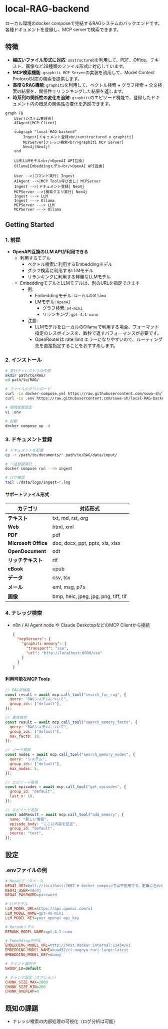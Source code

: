 # local-RAG-backend

ローカル環境のdocker composeで完結するRAGシステムのバックエンドです。各種ドキュメントを登録し、MCP serverで検索できます。

## 特徴

- **幅広いファイル形式に対応**: `unstructured`を利用して、PDF、Office、テキスト、画像など28種類のファイル形式に対応しています。
- **MCP検索機能**: `graphiti MCP Server`の実装を流用して、Model Context Protocol対応の検索を提供します。
- **高度なRAG機能**: `graphiti`を利用して、ベクトル検索 + グラフ検索 + 全文検索の結果を、関係性でリランキングした結果を返します。
- **時系列の関係性の変化を追跡**: `graphiti`のエピソード機能で、登録したドキュメント内の概念の関係性の変化を追跡できます。

```mermaid
graph TB
    User[システム管理者]
    AIAgent[MCP Client]

    subgraph "local-RAG-backend"
        Ingest[ドキュメント登録<br/>unstructured x graphiti]
        MCPServer[ナレッジ検索<br/>graphiti MCP Server]
        Neo4j[Neo4j]
    end

    LLM[LLMモデル<br/>OpenAI API互換]
    Ollama[Embeddingモデル<br/>OpenAI API互換]

    User -->|コマンド実行| Ingest
    AIAgent -->|MCP Tools呼び出し| MCPServer
    Ingest -->|ドキュメント登録| Neo4j
    MCPServer -->|検索クエリ実行| Neo4j
    Ingest ---> LLM
    Ingest ---> Ollama
    MCPServer ---> LLM
    MCPServer ---> Ollama
```

## Getting Started

### 1. 前提

- **OpenAPI互換のLLM APIが利用できる**
  - 利用するモデル
    - ベクトル検索に利用するEmbeddingモデル
    - グラフ検索に利用するLLMモデル
    - リランキングに利用する軽量なLLMモデル
  - EmbeddingモデルとLLMモデルは、別のURLを指定できます
    - 例:
      - Embeddingモデル: `ローカルのOllama`
      - LMモデル: `OpenAI`
        - グラフ検索: `o4-mini`
        - リランキング: `gpt-4.1-nano`
    - 注意:
      - LLMモデルをローカルのOllamaで利用する場合、フォーマット指定のレスポインスを、数秒で返すパフォーマンスが必要です。
      - OpenRouterは rate limit エラーになりやすいので、ルーティング先を直接指定することをおすすめします。

### 2. インストール

```bash
# 実行ディレクトリの作成
mkdir path/to/RAG/
cd path/to/RAG/

# ファイルのダウンロード
curl -Lo docker-compose.yml https://raw.githubusercontent.com/suwa-sh/local-RAG-backend/refs/heads/main/docker-compose.yml
curl -Lo .env https://raw.githubusercontent.com/suwa-sh/local-RAG-backend/refs/heads/main/.env.example

# 環境変数設定
vi .env

# 起動
docker compose up -d
```

### 3. ドキュメント登録

```bash
# ドキュメントを配置
cp -r /path/to/documents/* path/to/RAG/data/imput/

# 一括登録実行
docker compose run --rm ingest

# ログ確認
tail ./data/logs/ingest-*.log
```

#### サポートファイル形式

| カテゴリ             | 対応形式                             |
| -------------------- | ------------------------------------ |
| **テキスト**         | txt, md, rst, org                    |
| **Web**              | html, xml                            |
| **PDF**              | pdf                                  |
| **Microsoft Office** | doc, docx, ppt, pptx, xls, xlsx      |
| **OpenDocument**     | odt                                  |
| **リッチテキスト**   | rtf                                  |
| **eBook**            | epub                                 |
| **データ**           | csv, tsv                             |
| **メール**           | eml, msg, p7s                        |
| **画像**             | bmp, heic, jpeg, jpg, png, tiff, tif |

### 4. ナレッジ検索

- n8n / AI Agent node や Claude DeskctopなどのMCP Clientから接続

  ```json
  {
    "mcpServers": {
      "graphiti-memory": {
        "transport": "sse",
        "url": "http://localhost:8000/sse"
      }
    }
  }
  ```

#### 利用可能なMCP Tools

```javascript
// RAG用検索
const result = await mcp.call_tool("search_for_rag", {
  query: "RAGシステムについて",
  group_ids: ["default"],
});

// 事実検索
const result = await mcp.call_tool("search_memory_facts", {
  query: "RAGシステムについて",
  group_ids: ["default"],
  max_facts: 10,
});

// ノード検索
const nodes = await mcp.call_tool("search_memory_nodes", {
  query: "システム",
  group_ids: ["default"],
  max_nodes: 5,
});

// エピソード取得
const episodes = await mcp.call_tool("get_episodes", {
  group_id: "default",
  last_n: 10,
});

// エピソード追加
const addResult = await mcp.call_tool("add_memory", {
  name: "新しい情報",
  episode_body: "ここに内容を記述",
  group_id: "default",
  source: "text",
});
```

## 設定

### .envファイルの例

```ini
# Neo4jデータベース
NEO4J_URI=bolt://localhost:7687 # docker composeでは不使用です。定義に合わせて上書きされます。
NEO4J_USER=neo4j
NEO4J_PASSWORD=password

# LLMモデル
LLM_MODEL_URL=https://api.openai.com/v1
LLM_MODEL_NAME=gpt-4o-mini
LLM_MODEL_KEY=your_openai_api_key

# Rerankモデル
RERANK_MODEL_NAME=gpt-4.1-nano

# Embeddingモデル
EMBEDDING_MODEL_URL=http://host.docker.internal:11434/v1
EMBEDDING_MODEL_NAME=kun432/cl-nagoya-ruri-large:latest
EMBEDDING_MODEL_KEY=dummy

# テナント識別子
GROUP_ID=default

# チャンク設定（オプション）
CHUNK_SIZE_MAX=2000
CHUNK_SIZE_MIN=200
CHUNK_OVERLAP=0
```

## 既知の課題

- ナレッジ検索の内部処理の可視化（ログ分析は可能）
